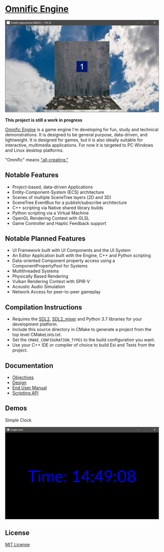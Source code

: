 # [Omnific Engine](https://github.com/Jean-LouisH/Omnific_Engine)

![In Progress](sprite_in_arena.png)

**This project is still a work in progress**

[Omnific Engine](https://github.com/Jean-LouisH/Omnific_Engine) is a game engine I'm developing for fun, study and technical demonstrations. It is designed to be general purpose, data-driven, and lightweight. It is designed for games, but it is also ideally suitable for interactive, multimedia applications. For now it is targeted to PC Windows and Linux desktop platforms.

"Omnific" means ["all-creating."](https://www.merriam-webster.com/dictionary/omnific)

## Notable Features

- Project-based, data-driven Applications
- Entity-Component-System (ECS) architecture
- Scenes of multiple SceneTree layers (2D and 3D)
- SceneTree EventBus for a publish/subscribe architecture
- C++ scripting via Native shared library builds
- Python scripting via a Virtual Machine
- OpenGL Rendering Context with GLSL
- Game Controller and Haptic Feedback support

## Notable Planned Features

- UI Framework built with UI Components and the UI System
- An Editor Application built with the Engine, C++ and Python scripting
- Data-oriented Component property access using a ComponentPropertyPool for Systems
- Multithreaded Systems
- Physically Based Rendering
- Vulkan Rendering Context with SPIR-V
- Acoustic Audio Simulation
- Network Access for peer-to-peer gameplay

## Compilation Instructions

* Requires the [SDL2](https://www.libsdl.org/), [SDL2_mixer](https://www.libsdl.org/projects/SDL_mixer/) and Python 3.7 libraries for your development platform.
* Include this source directory in CMake to generate a project from the top level CMakeLists.txt. 
* Set the `CMAKE_CONFIGURATION_TYPES` to the build configuration you want. 
* Use your C++ IDE or compiler of choice to build Esi and Tests from the project.

## Documentation

* [Objectives](Documentation/Objectives/Objectives.md)
* [Design](Documentation/Design/Design.md)
* [End User Manual](Documentation/End_User_Manual/End_User_Manual.md)
* [Scripting API](Documentation/End_User_Manual/Scripting_API/Scripting_API.md)

## Demos

Simple Clock

![screenshot](SimpleClock.png)

## License

[MIT License](LICENSE)